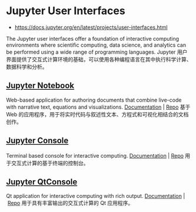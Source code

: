 # Jupyter User Interfaces

* https://docs.jupyter.org/en/latest/projects/user-interfaces.html

The Jupyter user interfaces offer a foundation of interactive computing environments where scientific computing, data science, and analytics can be performed using a wide range of programming languages.
Jupyter 用户界面提供了交互式计算环境的基础，可以使用各种编程语言在其中执行科学计算、数据科学和分析。

## [Jupyter Notebook](https://jupyter-notebook.readthedocs.io/en/latest/)

Web-based application for authoring documents that combine live-code with narrative text, equations and visualizations. [Documentation](https://jupyter-notebook.readthedocs.io/en/latest/) | [Repo](https://github.com/jupyter/notebook)
基于 Web 的应用程序，用于将实时代码与叙述性文本、方程式和可视化相结合的文档创作。

## [Jupyter Console](https://jupyter-console.readthedocs.io/en/latest/)

Terminal based console for interactive computing. [Documentation](https://jupyter-console.readthedocs.io/en/latest/) | [Repo](https://github.com/jupyter/jupyter_console)
用于交互式计算的基于终端的控制台。

## [Jupyter QtConsole](https://jupyter.org/qtconsole/stable/)

Qt application for interactive computing with rich output. [Documentation](https://jupyter.org/qtconsole/stable/) | [Repo](https://github.com/jupyter/qtconsole)
用于具有丰富输出的交互式计算的 Qt 应用程序。
